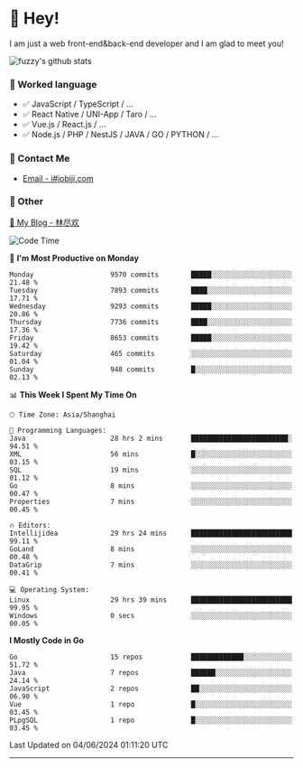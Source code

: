 # 👋 Hey!

I am just a web front-end&back-end developer and I am glad to meet you!

![fuzzy's github stats](https://github-readme-stats.vercel.app/api?username=JaydenForYou&&show_icons=true&&title_color=1abc9c&&icon_color=1abc9c)


### 📝 Worked language

- ✅ JavaScript / TypeScript / ...
- ✅ React Native / UNI-App / Taro / ...
- ✅ Vue.js / React.js / ...
- ✅ Node.js / PHP / NestJS / JAVA / GO / PYTHON / ...

### 📮 Contact Me

- [Email - i#iobiji.com](mailto:i@iobiji.com)


### 🤪 Other

[📌 My Blog - 林尽欢](https://iobiji.com)

<!--START_SECTION:waka-->
![Code Time](http://img.shields.io/badge/Code%20Time-653%20hrs%2027%20mins-blue)

📅 **I'm Most Productive on Monday** 

```text
Monday                   9570 commits        █████░░░░░░░░░░░░░░░░░░░░   21.48 % 
Tuesday                  7893 commits        ████░░░░░░░░░░░░░░░░░░░░░   17.71 % 
Wednesday                9293 commits        █████░░░░░░░░░░░░░░░░░░░░   20.86 % 
Thursday                 7736 commits        ████░░░░░░░░░░░░░░░░░░░░░   17.36 % 
Friday                   8653 commits        █████░░░░░░░░░░░░░░░░░░░░   19.42 % 
Saturday                 465 commits         ░░░░░░░░░░░░░░░░░░░░░░░░░   01.04 % 
Sunday                   948 commits         █░░░░░░░░░░░░░░░░░░░░░░░░   02.13 % 
```


📊 **This Week I Spent My Time On** 

```text
🕑︎ Time Zone: Asia/Shanghai

💬 Programming Languages: 
Java                     28 hrs 2 mins       ████████████████████████░   94.51 % 
XML                      56 mins             █░░░░░░░░░░░░░░░░░░░░░░░░   03.15 % 
SQL                      19 mins             ░░░░░░░░░░░░░░░░░░░░░░░░░   01.12 % 
Go                       8 mins              ░░░░░░░░░░░░░░░░░░░░░░░░░   00.47 % 
Properties               7 mins              ░░░░░░░░░░░░░░░░░░░░░░░░░   00.45 % 

🔥 Editors: 
Intellijidea             29 hrs 24 mins      █████████████████████████   99.11 % 
GoLand                   8 mins              ░░░░░░░░░░░░░░░░░░░░░░░░░   00.48 % 
DataGrip                 7 mins              ░░░░░░░░░░░░░░░░░░░░░░░░░   00.41 % 

💻 Operating System: 
Linux                    29 hrs 39 mins      █████████████████████████   99.95 % 
Windows                  0 secs              ░░░░░░░░░░░░░░░░░░░░░░░░░   00.05 % 
```

**I Mostly Code in Go** 

```text
Go                       15 repos            █████████████░░░░░░░░░░░░   51.72 % 
Java                     7 repos             ██████░░░░░░░░░░░░░░░░░░░   24.14 % 
JavaScript               2 repos             ██░░░░░░░░░░░░░░░░░░░░░░░   06.90 % 
Vue                      1 repo              █░░░░░░░░░░░░░░░░░░░░░░░░   03.45 % 
PLpgSQL                  1 repo              █░░░░░░░░░░░░░░░░░░░░░░░░   03.45 % 
```




 Last Updated on 04/06/2024 01:11:20 UTC
<!--END_SECTION:waka-->
---
